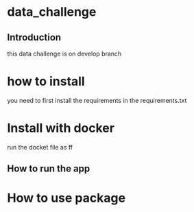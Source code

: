 # data_challenge

## Introduction
this data challenge is on develop branch


# how to install

you need to first install the requirements in the requirements.txt


# Install with docker
run the docket file as ff


## How to run the app


# How to use package 
